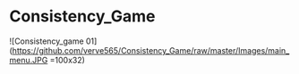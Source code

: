 # Consistency_Game

![Consistency_game 01](https://github.com/verve565/Consistency_Game/raw/master/Images/main_menu.JPG =100x32)
